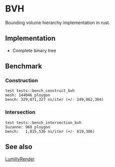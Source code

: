 # BVH

Bounding volume hierarchy implementation in rust.

## Implementation

- Complete binary tree

## Benchmark

### Construction

```
test tests::bench_construct_bvh
mesh: 144046 ploygon
bench: 329,071,227 ns/iter (+/- 249,062,364)
```

### Intersection

```
test tests::bench_intersection_bvh
Suzanne: 968 ploygon
bench:   1,815,536 ns/iter (+/- 619,386)
```

## See also

[LumillyRender](https://github.com/pnlybubbles/LumillyRender)
